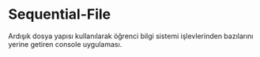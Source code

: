 # Sequential-File
Ardışık dosya yapısı kullanılarak öğrenci bilgi sistemi işlevlerinden bazılarını yerine getiren console uygulaması.
